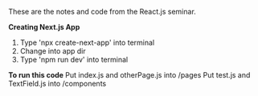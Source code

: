 These are the notes and code from the React.js seminar. 

__Creating Next.js App__
  1. Type 'npx create-next-app' into terminal
  2. Change into app dir
  3. Type 'npm run dev' into terminal
  
__To run this code__
  Put index.js and otherPage.js into /pages
  Put test.js and TextField.js into /components
